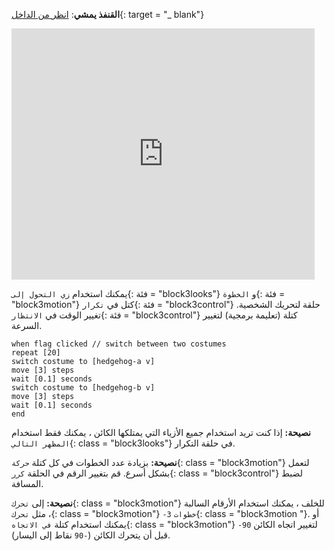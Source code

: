 **القنفذ يمشي**: [انظر من الداخل](https://scratch.mit.edu/projects/499398615/editor){: target = "_ blank"}

<div class="scratch-preview">
  <iframe allowtransparency="true" width="485" height="402" src="https://scratch.mit.edu/projects/embed/499398615/?autostart=false" frameborder="0"></iframe>
</div>

يمكنك استخدام `زي التحول إلى`{: فئة = "block3looks"} و `الخطوة`{: فئة = "block3motion"} كتل في `تكرار`{: فئة = "block3control"} حلقة لتحريك الشخصية. تغيير الوقت في `الانتظار`{: فئة = "block3control"} كتلة (تعليمة برمجية) لتغيير السرعة.

```blocks3
when flag clicked // switch between two costumes
repeat [20]
switch costume to [hedgehog-a v]
move [3] steps
wait [0.1] seconds
switch costume to [hedgehog-b v]
move [3] steps
wait [0.1] seconds
end
```

**نصيحة:** إذا كنت تريد استخدام جميع الأزياء التي يمتلكها الكائن ، يمكنك فقط استخدام `المظهر التالي`{: class = "block3looks"} في حلقة التكرار.

**نصيحة:** بزيادة عدد الخطوات في كل كتلة `حركة`{: class = "block3motion"} لتعمل بشكل أسرع. قم بتغيير الرقم في الحلقة `كرر`{: class = "block3control"} لضبط المسافة.

**نصيحة:** إلى `تحرك`{: class = "block3motion"} للخلف ، يمكنك استخدام الأرقام السالبة ، مثل `تحرك`{: class = "block3motion"} `-3` `خطوات`{: class = "block3motion "}. أو يمكنك استخدام كتلة `في الاتجاه`{: class = "block3motion"} `-90` لتغيير اتجاه الكائن قبل أن يتحرك الكائن (`-90` نقاط إلى اليسار). 

